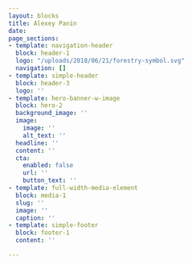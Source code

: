 ```yaml
---
layout: blocks
title: Alexey Panin
date: 
page_sections:
- template: navigation-header
  block: header-1
  logo: "/uploads/2018/06/21/forestry-symbol.svg"
  navigation: []
- template: simple-header
  block: header-3
  logo: ''
- template: hero-banner-w-image
  block: hero-2
  background_image: ''
  image:
    image: ''
    alt_text: ''
  headline: ''
  content: ''
  cta:
    enabled: false
    url: ''
    button_text: ''
- template: full-width-media-element
  block: media-1
  slug: ''
  image: ''
  caption: ''
- template: simple-footer
  block: footer-1
  content: ''

---
```

